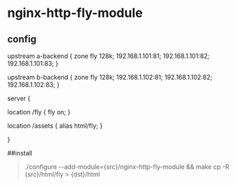 # nginx-http-fly-module

## config
upstream a-backend {
    zone  fly  128k;
   192.168.1.101:81;
   192.168.1.101:82;
   192.168.1.101:83;
}

upstream b-backend {
    zone  fly  128k;
   192.168.1.102:81;
   192.168.1.102:82;
   192.168.1.102:83;
}

server {

  location /fly {
      fly  on;
  }

  location /assets {
      alias  html/fly;
  }

}

##install
> ./configure --add-module={src}/nginx-http-fly-module && make
> cp -R {src}/html/fly > {dst}/html

